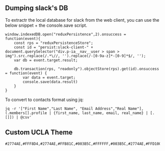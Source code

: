 <!-- njnmdoc:  title="slack"  -->

## Dumping slack's DB

To extractr the local database for slack from the web client, you can use the below snippet + the console.save script.

```
window.indexedDB.open("reduxPersistence",2).onsuccess = function(event){
    const rps = "reduxPersistenceStore";
    const id = "persist:slack-client-" + document.querySelector("div.p-ia__nav__user > span > img").src.replace(/.*\//, '').replace(/-[0-9a-z]*-[0-9]*$/, '');
	var db = event.target.result;

	db.transaction(rps, "readonly").objectStore(rps).get(id).onsuccess = function(event) {
		var data = event.target;
		console.save(data.result)
    }
}
```

To convert to contacts format using jq:

```
jq -r '["First Name","Last Name", "Email Address","Real Name"], (.members[].profile | {first_name, last_name, email, real_name} | [.[]]) | @csv'

```

## Custom UCLA Theme

```
#2774AE,#FFF8D4,#2774AE,#FFB81C,#003B5C,#FFFFFF,#003B5C,#2774AE,#FFD100,#003B5C
```

